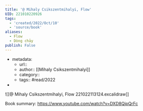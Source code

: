 ```yaml
---
title: '@ Mihaly Csikszentmihalyi, Flow'
UID: 221010220926
tags:
  - 'created/2022/Oct/10'
  - 'source/book'
aliases:
  - Flow
  - Dòng chảy
publish: False
---
```

- metadata:
	- url::
	- author:: [[Mihaly Csikszentmihalyi]]
	- category::
	- tags:: #read/2022
- 

![[@ Mihaly Csikszentmihalyi, Flow 221022113124.excalidraw]]

Book summary: https://www.youtube.com/watch?v=DXD8QjpQrFc